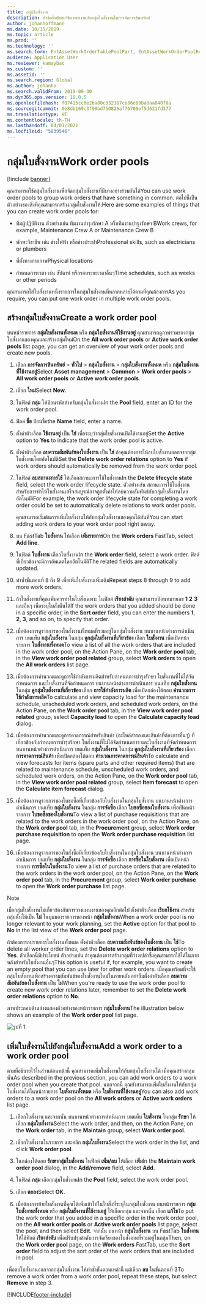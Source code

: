 ```yaml
---
title: กลุ่มใบสั่งงาน
description: หัวข้อนี้อธิบายวิธีการทำงานกับกลุ่มใบสั่งงานในการจัดการสินทรัพย์
author: johanhoffmann
ms.date: 10/15/2019
ms.topic: article
ms.prod: ''
ms.technology: ''
ms.search.form: EntAssetWorkOrderTablePoolPart, EntAssetWorkOrderPoolReferenceInfoPart, EntAssetWorkOrderPool, EntAssetWorkOrderPoolPreviewPart
audience: Application User
ms.reviewer: kamaybac
ms.custom: ''
ms.assetid: ''
ms.search.region: Global
ms.author: johanho
ms.search.validFrom: 2019-09-30
ms.dyn365.ops.version: 10.0.5
ms.openlocfilehash: f07415cc0e2ba80c332387ce86e09ba8aa840f8a
ms.sourcegitcommit: 0e8db169c3f90bd750826af76709ef5d621fd377
ms.translationtype: HT
ms.contentlocale: th-TH
ms.lasthandoff: 04/01/2021
ms.locfileid: "5839546"
---
```

# <a name="work-order-pools"></a><span data-ttu-id="6b4aa-103">กลุ่มใบสั่งงาน</span><span class="sxs-lookup"><span data-stu-id="6b4aa-103">Work order pools</span></span>

[!include [banner](../../includes/banner.md)]


<span data-ttu-id="6b4aa-104">คุณสามารถใช้กลุ่มใบสั่งงานเพื่อจัดกลุ่มใบสั่งงานที่มีบางอย่างร่วมกันได้</span><span class="sxs-lookup"><span data-stu-id="6b4aa-104">You can use work order pools to group work orders that have something in common.</span></span> <span data-ttu-id="6b4aa-105">ต่อไปนี้เป็นตัวอย่างของสิ่งที่คุณสามารถสร้างกลุ่มใบสั่งงานให้:</span><span class="sxs-lookup"><span data-stu-id="6b4aa-105">Here are some examples of things that you can create  work order pools for:</span></span>

- <span data-ttu-id="6b4aa-106">ทีมผู้ปฏิบัติงาน ตัวอย่างเช่น ทีมงานบำรุงรักษา A หรือทีมงานบำรุงรักษา B</span><span class="sxs-lookup"><span data-stu-id="6b4aa-106">Work crews, for example, Maintenance Crew A or Maintenance Crew B</span></span>  

- <span data-ttu-id="6b4aa-107">ทักษะวิชาชีพ เช่น ช่างไฟฟ้า หรือช่างประปา</span><span class="sxs-lookup"><span data-stu-id="6b4aa-107">Professional skills, such as electricians or plumbers</span></span>  

- <span data-ttu-id="6b4aa-108">ที่ตั้งทางกายภาพ</span><span class="sxs-lookup"><span data-stu-id="6b4aa-108">Physical locations</span></span>  

- <span data-ttu-id="6b4aa-109">กำหนดการเวลา เช่น สัปดาห์ หรือรอบระยะเวลาอื่นๆ</span><span class="sxs-lookup"><span data-stu-id="6b4aa-109">Time schedules, such as weeks or other periods</span></span>  

<span data-ttu-id="6b4aa-110">คุณสามารถใส่ใบสั่งงานหนึ่งรายการในกลุ่มใบสั่งงานที่หลากหลายได้ตามที่คุณต้องการ</span><span class="sxs-lookup"><span data-stu-id="6b4aa-110">As you require, you can put one work order in multiple work order pools.</span></span>


## <a name="create-a-work-order-pool"></a><span data-ttu-id="6b4aa-111">สร้างกลุ่มใบสั่งงาน</span><span class="sxs-lookup"><span data-stu-id="6b4aa-111">Create a work order pool</span></span>

<span data-ttu-id="6b4aa-112">บนหน้ารายการ **กลุ่มใบสั่งงานทั้งหมด** หรือ **กลุ่มใบสั่งงานที่ใช้งานอยู่** คุณสามารถดูภาพรวมของกลุ่มใบสั่งงานของคุณและสร้างกลุ่มใหม่</span><span class="sxs-lookup"><span data-stu-id="6b4aa-112">On the **All work order pools** or **Active work order pools** list page, you can get an overview of your work order pools and create new pools.</span></span>

1. <span data-ttu-id="6b4aa-113">เลือก **การจัดการสินทรัพย์** > **ทั่วไป** > **กลุ่มใบสั่งงาน** > **กลุ่มใบสั่งงานทั้งหมด** หรือ **กลุ่มใบสั่งงานที่ใช้งานอยู่**</span><span class="sxs-lookup"><span data-stu-id="6b4aa-113">Select **Asset management** > **Common** > **Work order pools** > **All work order pools** or **Active work order pools**.</span></span>

2. <span data-ttu-id="6b4aa-114">เลือก **ใหม่**</span><span class="sxs-lookup"><span data-stu-id="6b4aa-114">Select **New**.</span></span>

3. <span data-ttu-id="6b4aa-115">ในฟิลด์ **กลุ่ม** ให้ป้อนรหัสสำหรับกลุ่มใบสั่งงาน</span><span class="sxs-lookup"><span data-stu-id="6b4aa-115">In the **Pool** field, enter an ID for the work order pool.</span></span>

4. <span data-ttu-id="6b4aa-116">ฟิลด์ **ชื่อ** ป้อนชื่อ</span><span class="sxs-lookup"><span data-stu-id="6b4aa-116">the **Name** field, enter a name.</span></span>

5. <span data-ttu-id="6b4aa-117">ตั้งค่าตัวเลือก **ใช้งานอยู่** เป็น **ใช่** เพื่อระบุว่ากลุ่มใบสั่งงานเปิดใช้งานอยู่</span><span class="sxs-lookup"><span data-stu-id="6b4aa-117">Set the **Active** option to **Yes** to indicate that the work order pool is active.</span></span>

6. <span data-ttu-id="6b4aa-118">ตั้งค่าตัวเลือก **ลบความสัมพันธ์ของใบสั่งงาน** เป็น **ใช่** ถ้าคุณต้องการให้ลบใบสั่งงานออกจากกลุ่มใบสั่งงานโดยอัตโนมัติ</span><span class="sxs-lookup"><span data-stu-id="6b4aa-118">Set the **Delete work order relations** option to **Yes** if work orders should automatically be removed from the work order pool.</span></span>

7. <span data-ttu-id="6b4aa-119">ในฟิลด์ **ลบสถานะการใช้** ให้เลือกสถานะการใช้ใบสั่งงาน</span><span class="sxs-lookup"><span data-stu-id="6b4aa-119">In the **Delete lifecycle state** field, select the work order lifecycle state.</span></span> <span data-ttu-id="6b4aa-120">ตัวอย่างเช่น สถานะการใช้ใบสั่งงานสำหรับการทำให้ใบสั่งงานเสร็จสมบูรณ์อาจถูกตั้งค่าให้ลบความสัมพันธ์กับกลุ่มใบสั่งงานโดยอัตโนมัติ</span><span class="sxs-lookup"><span data-stu-id="6b4aa-120">For example, the work order lifecycle state for completing a work order could be set to automatically delete relations to work order pools.</span></span>

    <span data-ttu-id="6b4aa-121">คุณสามารถเริ่มต้นการเพิ่มใบสั่งงานให้กับกลุ่มใบสั่งงานของคุณได้ทันที</span><span class="sxs-lookup"><span data-stu-id="6b4aa-121">You can start adding work orders to your work order pool right away.</span></span>

8. <span data-ttu-id="6b4aa-122">บน FastTab **ใบสั่งงาน** ให้เลือก **เพิ่มรายการ**</span><span class="sxs-lookup"><span data-stu-id="6b4aa-122">On the **Work orders** FastTab, select **Add line**.</span></span>

9. <span data-ttu-id="6b4aa-123">ในฟิลด์ **ใบสั่งงาน** เลือกใบสั่งงาน</span><span class="sxs-lookup"><span data-stu-id="6b4aa-123">In the **Work order** field, select a work order.</span></span> <span data-ttu-id="6b4aa-124">ฟิลด์ที่เกี่ยวข้องจะมีการอัพเดตโดยอัตโนมัติ</span><span class="sxs-lookup"><span data-stu-id="6b4aa-124">The related fields are automatically updated.</span></span>

10. <span data-ttu-id="6b4aa-125">ทำซ้ำขั้นตอนที่ 8 ถึง 9 เพื่อเพิ่มใบสั่งงานเพิ่มเติม</span><span class="sxs-lookup"><span data-stu-id="6b4aa-125">Repeat steps 8 through 9 to add more work orders.</span></span>

11. <span data-ttu-id="6b4aa-126">ถ้าใบสั่งงานที่คุณเพิ่มควรทำในใบสั่งเฉพาะ ในฟิลด์ **เรียงลำดับ** คุณสามารถป้อนหมายเลข **1** **2** **3** และอื่นๆ เพื่อระบุใบสั่งนั้นได้</span><span class="sxs-lookup"><span data-stu-id="6b4aa-126">If the work orders that you added should be done in a specific order, in the **Sort order** field, you can enter the numbers **1**, **2**, **3**, and so on, to specify that order.</span></span>

12. <span data-ttu-id="6b4aa-127">เมื่อต้องการดูรายการของใบสั่งงานทั้งหมดที่รวมอยู่ในกลุ่มใบสั่งงาน บนบานหน้าต่างการดำเนินการ บนแท็บ **กลุ่มใบสั่งงาน** ในกลุ่ม **ดูกลุ่มใบสั่งงานที่เกี่ยวข้อง** เลือก **ใบสั่งงาน** เพื่อเปิดหน้ารายการ **ใบสั่งงานทั้งหมด**</span><span class="sxs-lookup"><span data-stu-id="6b4aa-127">To view a list of all the work orders that are included in the work order pool, on the Action Pane, on the **Work order pool** tab, in the **View work order pool related** group, select **Work orders** to open the **All work orders** list page.</span></span>

13. <span data-ttu-id="6b4aa-128">เมื่อต้องการคำนวณและดูการใช้กำลังการผลิตสำหรับกำหนดการบำรุงรักษา ใบสั่งงานที่ไม่ได้จัดกำหนดการ และใบสั่งงานที่จัดกำหนดการ บนบานหน้าต่างการดำเนินการ บนแท็บ **กลุ่มใบสั่งงาน** ในกลุ่ม **ดูกลุ่มใบสั่งงานที่เกี่ยวข้อง** เลือก **การใช้กำลังการผลิต** เพื่อเปิดกล่องโต้ตอบ **คำนวณการใช้กำลังการผลิต**</span><span class="sxs-lookup"><span data-stu-id="6b4aa-128">To calculate and view capacity load for the maintenance schedule, unscheduled work orders, and scheduled work orders, on the Action Pane, on the **Work order pool** tab, in the **View work order pool related** group, select **Capacity load** to open the **Calculate capacity load** dialog.</span></span>

14. <span data-ttu-id="6b4aa-129">เมื่อต้องการคำนวณและดูการคาดการณ์สำหรับสินค้า (อะไหล่สำรองและสินค้าที่ต้องการอื่นๆ) ที่เกี่ยวข้องกับกำหนดการบำรุงรักษา ใบสั่งงานที่ไม่ได้จัดกำหนดการ และใบสั่งงานที่จัดกำหนดการ บนบานหน้าต่างการดำเนินการ บนแท็บ **กลุ่มใบสั่งงาน** ในกลุ่ม **ดูกลุ่มใบสั่งงานที่เกี่ยวข้อง** เลือก **การคาดการณ์สินค้า** เพื่อเปิดกล่องโต้ตอบ **คำนวณการคาดการณ์สินค้า**</span><span class="sxs-lookup"><span data-stu-id="6b4aa-129">To calculate and view forecasts for items (spare parts and other required items) that are related to maintenance schedule, unscheduled work orders, and scheduled work orders, on the Action Pane, on the **Work order pool** tab, in the **View work order pool related** group, select **Item forecast** to open the **Calculate item forecast** dialog.</span></span>

15. <span data-ttu-id="6b4aa-130">เมื่อต้องการดูรายการของใบขอซื้อที่เกี่ยวข้องกับใบสั่งงานในกลุ่มใบสั่งงาน บนบานหน้าต่างการดำเนินการ บนแท็บ **กลุ่มใบสั่งงาน** ในกลุ่ม **การจัดซื้อ** เลือก **ใบขอซื้อของใบสั่งงาน** เพื่อเปิดหน้ารายการ **ใบขอซื้อของใบสั่งงาน**</span><span class="sxs-lookup"><span data-stu-id="6b4aa-130">To view a list of purchase requisitions that are related to the work orders in the work order pool, on the Action Pane, on the **Work order pool** tab, in the **Procurement** group, select **Work order purchase requisition** to open the **Work order purchase requisition** list page.</span></span>

16. <span data-ttu-id="6b4aa-131">เมื่อต้องการดูรายการของใบสั่งซื้อที่เกี่ยวข้องกับใบสั่งงานในกลุ่มใบสั่งงาน บนบานหน้าต่างการดำเนินการ บนแท็บ **กลุ่มใบสั่งงาน** ในกลุ่ม **การจัดซื้อ** เลือก **การซื้อในใบสั่งงาน** เพื่อเปิดหน้ารายการ **การซื้อในใบสั่งงาน**</span><span class="sxs-lookup"><span data-stu-id="6b4aa-131">To view a list of purchase orders that are related to the work orders in the work order pool, on the Action Pane, on the **Work order pool** tab, in the **Procurement** group, select **Work order purchase** to open the **Work order purchase** list page.</span></span>

>[!NOTE]
><span data-ttu-id="6b4aa-132">เมื่อกลุ่มใบสั่งงานไม่เกี่ยวข้องกับการวางแผนงานของคุณอีกต่อไป ตั้งค่าตัวเลือก **เรียกใช้งาน** สำหรับกลุ่มนั้นให้เป็น **ไม่** ในมุมมองรายการของหน้า **กลุ่มใบสั่งงาน**</span><span class="sxs-lookup"><span data-stu-id="6b4aa-132">When a work order pool is no longer relevant to your work planning, set the **Active** option for that pool to **No** in the list view of the **Work order pool** page.</span></span>

<span data-ttu-id="6b4aa-133">ถ้าต้องการลบรายการใบสั่งงานทั้งหมด ตั้งค่าตัวเลือก **ลบความสัมพันธ์ของใบสั่งงาน** เป็น **ใช่**</span><span class="sxs-lookup"><span data-stu-id="6b4aa-133">To delete all worker order lines, set the **Delete work order relations** option to **Yes**.</span></span> <span data-ttu-id="6b4aa-134">ตัวเลือกนี้มีประโยชน์ ตัวอย่างเช่น ถ้าคุณต้องการสร้างกลุ่มที่ว่างเปล่าซึ่งคุณสามารถใช้ได้ในภายหลังสำหรับใบสั่งงานอื่นๆ</span><span class="sxs-lookup"><span data-stu-id="6b4aa-134">This option is useful if, for example, you want to create an empty pool that you can use later for other work orders.</span></span> <span data-ttu-id="6b4aa-135">เมื่อคุณพร้อมที่จะใช้กลุ่มใบสั่งงานเพื่อสร้างความสัมพันธ์ของใบสั่งงานใหม่ในภายหลัง อย่าลืมตั้งค่าตัวเลือก **ลบความสัมพันธ์ของใบสั่งงาน** เป็น **ไม่**</span><span class="sxs-lookup"><span data-stu-id="6b4aa-135">When you're ready to use the work order pool to create new work order relations later, remember to set the **Delete work order relations** option to **No**.</span></span>

<span data-ttu-id="6b4aa-136">ภาพประกอบด้านล่างแสดงตัวอย่างของหน้ารายการ **กลุ่มใบสั่งงาน**</span><span class="sxs-lookup"><span data-stu-id="6b4aa-136">The illustration below shows an example of the **Work order pool** list page.</span></span>

![รูปที่ 1](media/22-work-orders.png)


## <a name="add-a-work-order-to-a-work-order-pool"></a><span data-ttu-id="6b4aa-138">เพิ่มใบสั่งงานไปยังกลุ่มใบสั่งงาน</span><span class="sxs-lookup"><span data-stu-id="6b4aa-138">Add a work order to a work order pool</span></span>

<span data-ttu-id="6b4aa-139">ตามที่อธิบายไว้ในส่วนก่อนหน้านี้ คุณสามารถเพิ่มใบสั่งงานให้กับกลุ่มใบสั่งงานได้ เมื่อคุณสร้างกลุ่มนั้น</span><span class="sxs-lookup"><span data-stu-id="6b4aa-139">As described in the previous section, you can add work orders to a work order pool when you create that pool.</span></span> <span data-ttu-id="6b4aa-140">นอกจากนี้ คุณยังสามารถเพิ่มใบสั่งงานให้กับกลุ่มใบสั่งงานได้ในหน้ารายการ **ใบสั่งงานทั้งหมด** หรือ **ใบสั่งงานที่ใช้งานอยู่**</span><span class="sxs-lookup"><span data-stu-id="6b4aa-140">You can also add work orders to a work order pool on the **All work orders** or **Active work orders** list page.</span></span>

1. <span data-ttu-id="6b4aa-141">เลือกใบสั่งงาน และจากนั้น บนบานหน้าต่างการดำเนินการ บนแท็บ **ใบสั่งงาน** ในกลุ่ม **รักษา** ให้เลือก **กลุ่มใบสั่งงาน**</span><span class="sxs-lookup"><span data-stu-id="6b4aa-141">Select the work order, and then, on the Action Pane, on the **Work order** tab, in the **Maintain** group, select **Work order pool**.</span></span>

2. <span data-ttu-id="6b4aa-142">เลือกใบสั่งงานในรายการ และคลิก **กลุ่มใบสั่งงาน**</span><span class="sxs-lookup"><span data-stu-id="6b4aa-142">Select the work order in the list, and click **Work order pool**.</span></span>

3. <span data-ttu-id="6b4aa-143">ในกล่องโต้ตอบ **รักษากลุ่มใบสั่งงาน** ในฟิลด์ **เพิ่ม/ลบ** ให้เลือก **เพิ่ม**</span><span class="sxs-lookup"><span data-stu-id="6b4aa-143">In the **Maintain work order pool** dialog, in the **Add/remove** field, select **Add**.</span></span>

4. <span data-ttu-id="6b4aa-144">ในฟิลด์ **กลุ่ม** เลือกกลุ่มใบสั่งงาน</span><span class="sxs-lookup"><span data-stu-id="6b4aa-144">In the **Pool** field, select the work order pool.</span></span>

5. <span data-ttu-id="6b4aa-145">เลือก **ตกลง**</span><span class="sxs-lookup"><span data-stu-id="6b4aa-145">Select **OK**.</span></span>

6. <span data-ttu-id="6b4aa-146">เมื่อต้องการย้ายใบสั่งงานที่คุณได้เพิ่มเข้าไปในใบสั่งที่ระบุในกลุ่มใบสั่งงาน บนหน้ารายการ **กลุ่มใบสั่งงานทั้งหมด** หรือ **กลุ่มใบสั่งงานที่ใช้งานอยู่** ให้เลือกกลุ่ม และจากนั้น เลือก **แก้ไข**</span><span class="sxs-lookup"><span data-stu-id="6b4aa-146">To put the work order that you added in a specific order in the work order pool, on the **All work order pools** or **Active work order pools** list page, select the pool, and then select **Edit**.</span></span> <span data-ttu-id="6b4aa-147">จากนั้น บนหน้า **กลุ่มใบสั่งงาน** บน FastTab **ใบสั่งงาน** ให้ใช้ฟิลด์ **เรียงลำดับ** เพื่อปรับปรุงลำดับการจัดเรียงของใบสั่งงานที่รวมอยู่ในกลุ่ม</span><span class="sxs-lookup"><span data-stu-id="6b4aa-147">Then, on the **Work order pool** page, on the **Work orders** FastTab, use the **Sort order** field to adjust the sort order of the work orders that are included in pool.</span></span>

<span data-ttu-id="6b4aa-148">เพื่อลบใบสั่งงานออกจากกลุ่มใบสั่งงาน ให้ทำซ้ำขั้นตอนเหล่านี้ แต่เลือก **ลบ** ในขั้นตอนที่ 3</span><span class="sxs-lookup"><span data-stu-id="6b4aa-148">To remove a work order from a work order pool, repeat these steps, but select **Remove** in step 3.</span></span>



[!INCLUDE[footer-include](../../../includes/footer-banner.md)]